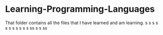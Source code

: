 # Learning-Programming-Languages
That folder contains all the files that I have learned and am learning.
s
s
s
s
s
s
s
s
s
s
s
ss
s
s
ss
